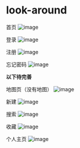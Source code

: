 # look-around

首页
![image](https://github.com/Software-Engineering-Group-15/look-around/raw/SimpleConstruction/Screenshot/main.png)

登录
![image](https://github.com/Software-Engineering-Group-15/look-around/raw/SimpleConstruction/Screenshot/login.png)

注册
![image](https://github.com/Software-Engineering-Group-15/look-around/raw/SimpleConstruction/Screenshot/register.png)

忘记密码
![image](https://github.com/Software-Engineering-Group-15/look-around/raw/SimpleConstruction/Screenshot/findpassword.png)

**以下待完善**

地图页（没有地图）
![image](https://github.com/Software-Engineering-Group-15/look-around/raw/SimpleConstruction/Screenshot/map.png)

新建
![image](https://github.com/Software-Engineering-Group-15/look-around/raw/SimpleConstruction/Screenshot/newpost.png)

搜索
![image](https://github.com/Software-Engineering-Group-15/look-around/raw/SimpleConstruction/Screenshot/search.png)

收藏
![image](https://github.com/Software-Engineering-Group-15/look-around/raw/SimpleConstruction/Screenshot/favourite.png)

个人主页
![image](https://github.com/Software-Engineering-Group-15/look-around/raw/SimpleConstruction/Screenshot/userprofile.png)
